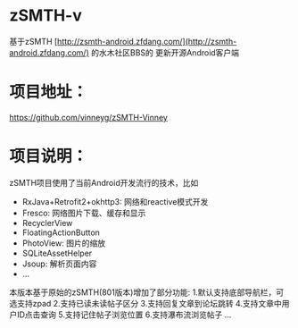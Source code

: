 # zSMTH-v

基于zSMTH [http://zsmth-android.zfdang.com/](http://zsmth-android.zfdang.com/) 的水木社区BBS的
更新开源Android客户端


# 项目地址：
https://github.com/vinneyg/zSMTH-Vinney



# 项目说明：


zSMTH项目使用了当前Android开发流行的技术，比如

* RxJava+Retrofit2+okhttp3: 网络和reactive模式开发
* Fresco: 网络图片下载、缓存和显示
* RecyclerView
* FloatingActionButton
* PhotoView: 图片的缩放
* SQLiteAssetHelper
* Jsoup: 解析页面内容
* ...

本版本基于原始的zSMTH(801版本)增加了部分功能:
1.默认支持底部导航栏，可选支持zpad
2.支持已读未读帖子区分
3.支持回复文章到论坛跳转
4.支持文章中用户ID点击查询
5.支持记住帖子浏览位置
6.支持瀑布流浏览帖子
...


